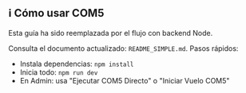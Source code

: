 ## ℹ️ Cómo usar COM5

Esta guía ha sido reemplazada por el flujo con backend Node.

Consulta el documento actualizado: `README_SIMPLE.md`.
Pasos rápidos:
- Instala dependencias: `npm install`
- Inicia todo: `npm run dev`
- En Admin: usa "Ejecutar COM5 Directo" o "Iniciar Vuelo COM5"
